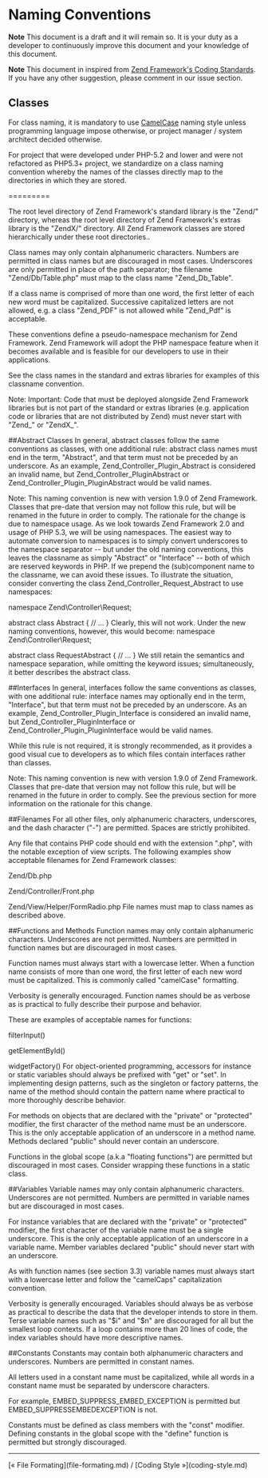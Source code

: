 # Naming Conventions

**Note** This document is a draft and it will remain so. It is your duty as a developer to continuously
improve this document and your knowledge of this document.

**Note** This document in inspired from
[Zend Framework's Coding Standards](http://framework.zend.com/manual/1.12/en/coding-standard.naming-conventions.html).
If you have any other suggestion, please comment in our issue section.

## Classes

For class naming, it is mandatory to use [CamelCase](https://en.wikipedia.org/wiki/CamelCase) naming
style unless programming language impose otherwise, or project manager / system architect decided
otherwise.

For project that were developed under PHP-5.2 and lower and were not refactored as PHP5.3+ project,
we standardize on a class naming convention whereby the names of the classes directly map to the
directories in which they are stored.

=========

The root level directory of Zend Framework's standard library is the "Zend/" directory, whereas the root level directory of Zend Framework's extras library is the "ZendX/" directory. All Zend Framework classes are stored hierarchically under these root directories..

Class names may only contain alphanumeric characters. Numbers are permitted in class names but are discouraged in most cases. Underscores are only permitted in place of the path separator; the filename "Zend/Db/Table.php" must map to the class name "Zend_Db_Table".

If a class name is comprised of more than one word, the first letter of each new word must be capitalized. Successive capitalized letters are not allowed, e.g. a class "Zend_PDF" is not allowed while "Zend_Pdf" is acceptable.

These conventions define a pseudo-namespace mechanism for Zend Framework. Zend Framework will adopt the PHP namespace feature when it becomes available and is feasible for our developers to use in their applications.

See the class names in the standard and extras libraries for examples of this classname convention.

Note: Important: Code that must be deployed alongside Zend Framework libraries but is not part of the standard or extras libraries (e.g. application code or libraries that are not distributed by Zend) must never start with "Zend_" or "ZendX_".

##Abstract Classes
In general, abstract classes follow the same conventions as classes, with one additional rule: abstract class names must end in the term, "Abstract", and that term must not be preceded by an underscore. As an example, Zend_Controller_Plugin_Abstract is considered an invalid name, but Zend_Controller_PluginAbstract or Zend_Controller_Plugin_PluginAbstract would be valid names.

Note: This naming convention is new with version 1.9.0 of Zend Framework. Classes that pre-date that version may not follow this rule, but will be renamed in the future in order to comply.
The rationale for the change is due to namespace usage. As we look towards Zend Framework 2.0 and usage of PHP 5.3, we will be using namespaces. The easiest way to automate conversion to namespaces is to simply convert underscores to the namespace separator -- but under the old naming conventions, this leaves the classname as simply "Abstract" or "Interface" -- both of which are reserved keywords in PHP. If we prepend the (sub)component name to the classname, we can avoid these issues.
To illustrate the situation, consider converting the class Zend_Controller_Request_Abstract to use namespaces:

namespace Zend\Controller\Request;

abstract class Abstract
{
    // ...
}
Clearly, this will not work. Under the new naming conventions, however, this would become:
namespace Zend\Controller\Request;

abstract class RequestAbstract
{
    // ...
}
We still retain the semantics and namespace separation, while omitting the keyword issues; simultaneously, it better describes the abstract class.

##Interfaces
In general, interfaces follow the same conventions as classes, with one additional rule: interface names may optionally end in the term, "Interface", but that term must not be preceded by an underscore. As an example, Zend_Controller_Plugin_Interface is considered an invalid name, but Zend_Controller_PluginInterface or Zend_Controller_Plugin_PluginInterface would be valid names.

While this rule is not required, it is strongly recommended, as it provides a good visual cue to developers as to which files contain interfaces rather than classes.

Note: This naming convention is new with version 1.9.0 of Zend Framework. Classes that pre-date that version may not follow this rule, but will be renamed in the future in order to comply. See the previous section for more information on the rationale for this change.

##Filenames
For all other files, only alphanumeric characters, underscores, and the dash character ("-") are permitted. Spaces are strictly prohibited.

Any file that contains PHP code should end with the extension ".php", with the notable exception of view scripts. The following examples show acceptable filenames for Zend Framework classes:

Zend/Db.php

Zend/Controller/Front.php

Zend/View/Helper/FormRadio.php
File names must map to class names as described above.

##Functions and Methods
Function names may only contain alphanumeric characters. Underscores are not permitted. Numbers are permitted in function names but are discouraged in most cases.

Function names must always start with a lowercase letter. When a function name consists of more than one word, the first letter of each new word must be capitalized. This is commonly called "camelCase" formatting.

Verbosity is generally encouraged. Function names should be as verbose as is practical to fully describe their purpose and behavior.

These are examples of acceptable names for functions:

filterInput()

getElementById()

widgetFactory()
For object-oriented programming, accessors for instance or static variables should always be prefixed with "get" or "set". In implementing design patterns, such as the singleton or factory patterns, the name of the method should contain the pattern name where practical to more thoroughly describe behavior.

For methods on objects that are declared with the "private" or "protected" modifier, the first character of the method name must be an underscore. This is the only acceptable application of an underscore in a method name. Methods declared "public" should never contain an underscore.

Functions in the global scope (a.k.a "floating functions") are permitted but discouraged in most cases. Consider wrapping these functions in a static class.

##Variables
Variable names may only contain alphanumeric characters. Underscores are not permitted. Numbers are permitted in variable names but are discouraged in most cases.

For instance variables that are declared with the "private" or "protected" modifier, the first character of the variable name must be a single underscore. This is the only acceptable application of an underscore in a variable name. Member variables declared "public" should never start with an underscore.

As with function names (see section 3.3) variable names must always start with a lowercase letter and follow the "camelCaps" capitalization convention.

Verbosity is generally encouraged. Variables should always be as verbose as practical to describe the data that the developer intends to store in them. Terse variable names such as "$i" and "$n" are discouraged for all but the smallest loop contexts. If a loop contains more than 20 lines of code, the index variables should have more descriptive names.

##Constants
Constants may contain both alphanumeric characters and underscores. Numbers are permitted in constant names.

All letters used in a constant name must be capitalized, while all words in a constant name must be separated by underscore characters.

For example, EMBED_SUPPRESS_EMBED_EXCEPTION is permitted but EMBED_SUPPRESSEMBEDEXCEPTION is not.

Constants must be defined as class members with the "const" modifier. Defining constants in the global scope with the "define" function is permitted but strongly discouraged.

<hr />
[&laquo; File Formating](file-formating.md) / [Coding Style &raquo;](coding-style.md)
